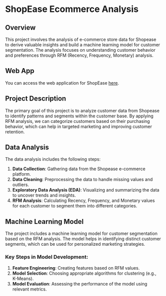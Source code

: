 # ShopEase Ecommerce Analysis

## Overview

This project involves the analysis of e-commerce store data for Shopease to derive valuable insights and build a machine learning model for customer segmentation. The analysis focuses on understanding customer behavior and preferences through RFM (Recency, Frequency, Monetary) analysis.

## Web App

You can access the web application for ShopEase [here](https://shopease.streamlit.app/prices_and_brands_analysis).

## Project Description

The primary goal of this project is to analyze customer data from Shopease to identify patterns and segments within the customer base. By applying RFM analysis, we can categorize customers based on their purchasing behavior, which can help in targeted marketing and improving customer retention.

## Data Analysis

The data analysis includes the following steps:

1. **Data Collection**: Gathering data from the Shopease e-commerce platform.
2. **Data Cleaning**: Preprocessing the data to handle missing values and outliers.
3. **Exploratory Data Analysis (EDA)**: Visualizing and summarizing the data to uncover trends and insights.
4. **RFM Analysis**: Calculating Recency, Frequency, and Monetary values for each customer to segment them into different categories.

## Machine Learning Model

The project includes a machine learning model for customer segmentation based on the RFM analysis. The model helps in identifying distinct customer segments, which can be used for personalized marketing strategies.

### Key Steps in Model Development:

1. **Feature Engineering**: Creating features based on RFM values.
2. **Model Selection**: Choosing appropriate algorithms for clustering (e.g., K-Means).
3. **Model Evaluation**: Assessing the performance of the model using relevant metrics.

